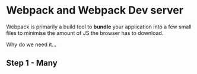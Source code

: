 # Webpack and Webpack Dev server

Webpack is primarily a build tool to **bundle** your application into a few small files to minimise the amount of JS the browser has to download.

Why do we need it...

## Step 1 - Many <script>s

Here our app across multiple HTML/Javascript files (where the JS is loaded via <script> tags)

- Open index.html in your browser
- Reduce the timeout time in indexA.js and break the app

Note how this implementation introduces the following [connasences](https://en.wikipedia.org/wiki/Connascence_(computer_programming))
- Connascence of name (global function names)
- Connascence of execution/timing (code in indexA.js is dependent on code in halloWeltA.js having executed)

## Step 2 - Declaring dependencies...

- Run indexB.js in node
  - ```node indexB.js```

Everything is cool! indexB.js has explicitly brought in it's dependencies through use of node's `require` function

*Note that `require` is [one of many ways](https://stackoverflow.com/questions/16521471/relation-between-commonjs-amd-and-requirejs) to declare and bring in dependencies in JS, but we'll stick with it for this tutorial*

## Step 3 - ...and making them work in the browser...

- Modify index.html to bring in only indexB.js
- Reload index.html in the browser
- Be sad because `require` doesn't work (check your browser's dev tools)...

But fear not **webpack to the rescue!**
- Use webpack to create a bundle of all your JS
  - ```../node_modules/webpack/bin/webpack.js --entry ./indexB.js --output-filename bundle.js```
- Update index.html to load your new bundled application JS

## Step 4 - ...with a rocket powered development cycle

Webpack dev server is an add on for webpack that adds some real nice tooling to aid your development flow. At it's simplest it combines
- a webserver to serve up your application whilst you develop it *(note so far we've been opening our HTML via file:// in our browser)*
- a tool to automatically rebuild your app when changes occur

Let's fire it up
- ```../node_modules/webpack-dev-server/bin/webpack-dev-server.js  --entry ./indexB.js --output-filename bundle.js```
- open the output URL in your browser
- make some edits to indexB.js or halloweltB.js and see them take effect in your browser without even reloading the page!

## Summary

At it's simplest, webpack is a tool for **bundling** all your application's javascript into a single file for distribution to client browsers. It can do much much much much more, including
 - build time transpilation (we'll touch on this in the React section of this tutorial)
 - bundling other assets (CSS, images, fonts, etc) into your applications JS!
 - minification
 - splitting your app into multiple JS files to optimize browser loading

There's loads more about webpack (and it's dev server) here: https://webpack.js.org/
